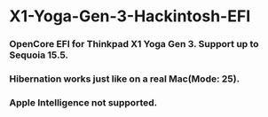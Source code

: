 # X1-Yoga-Gen-3-Hackintosh-EFI
### OpenCore EFI for Thinkpad X1 Yoga Gen 3. Support up to Sequoia 15.5.
### Hibernation works just like on a real Mac(Mode: 25).
### Apple Intelligence not supported.

